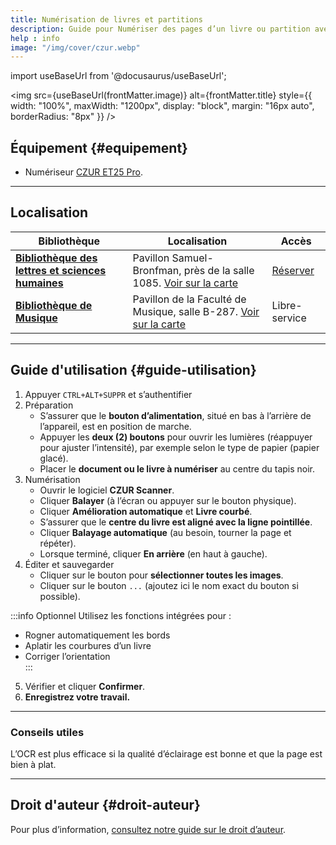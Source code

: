 ```yaml
---
title: Numérisation de livres et partitions
description: Guide pour Numériser des pages d’un livre ou partition avec CEZUR ET25 Pro
help : info
image: "/img/cover/czur.webp"
---
```


import useBaseUrl from '@docusaurus/useBaseUrl';

<img 
  src={useBaseUrl(frontMatter.image)} 
  alt={frontMatter.title} 
  style={{
    width: "100%",
    maxWidth: "1200px",
    display: "block",
    margin: "16px auto",
    borderRadius: "8px"
  }} 
/>

## Équipement {#equipement}

- Numériseur [CZUR ET25 Pro](https://www.czur.com/support/et24_25pro#softwaremanual).  

---

## Localisation

| **Bibliothèque**                                    | **Localisation** | **Accès** |
|-----------------------------------------------------|-----------------|------------|
| [**Bibliothèque des lettres et sciences humaines**](https://bib.umontreal.ca/espaces/#lsh) | Pavillon Samuel-Bronfman, près de la salle 1085. [Voir sur la carte](https://maps.app.goo.gl/6HsLMAxoBWpQZgcD8) | [Réserver](https://calendrier.bib.umontreal.ca/seat/12008) |
| [**Bibliothèque de Musique**](https://bib.umontreal.ca/espaces/#musique) | Pavillon de la Faculté de Musique, salle B-287. [Voir sur la carte](https://maps.app.goo.gl/EAcMHvvYmffawV4p9) | Libre-service |

---

## Guide d'utilisation {#guide-utilisation}

1. Appuyer `CTRL+ALT+SUPPR` et s’authentifier
2. Préparation
   - S’assurer que le **bouton d’alimentation**, situé en bas à l’arrière de l’appareil, est en position de marche.  
   - Appuyer les **deux (2) boutons** pour ouvrir les lumières (réappuyer pour ajuster l’intensité), par exemple selon le type de papier (papier glacé).
   - Placer le **document ou le livre à numériser** au centre du tapis noir.  
3. Numérisation
   - Ouvrir le logiciel **CZUR Scanner**.  
   - Cliquer **Balayer** (à l’écran ou appuyer sur le bouton physique).  
   - Cliquer **Amélioration automatique** et **Livre courbé**.  
   - S’assurer que le **centre du livre est aligné avec la ligne pointillée**.  
   - Cliquer **Balayage automatique** (au besoin, tourner la page et répéter).  
   - Lorsque terminé, cliquer **En arrière** (en haut à gauche).  
4. Éditer et sauvegarder
   - Cliquer sur le bouton pour **sélectionner toutes les images**.  
   - Cliquer sur le bouton `...` (ajoutez ici le nom exact du bouton si possible).  

:::info Optionnel
Utilisez les fonctions intégrées pour :
   - Rogner automatiquement les bords  
   - Aplatir les courbures d’un livre  
   - Corriger l’orientation  
:::

5. Vérifier et cliquer **Confirmer**.  
6. **Enregistrez votre travail.**  

---

### Conseils utiles
L’OCR est plus efficace si la qualité d’éclairage est bonne et que la page est bien à plat.

---

## Droit d'auteur {#droit-auteur}

Pour plus d’information, [consultez notre guide sur le droit d’auteur](https://boite-outils.bib.umontreal.ca/recherche/droit-auteur).